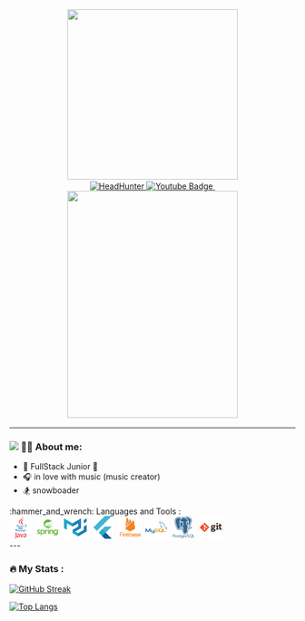 <div id="header" align="center">
  <img src="https://media.giphy.com/media/wKnqovL33x9in9ci6X/giphy.gif" width="300" height ="300"/>
</div>

<div id="badges" align="center">
  <a href="your-linkedin-URL">
    <img src="https://img.shields.io/badge/HH-resume-red" alt="HeadHunter"/>
  </a>
  <a href="your-youtube-URL">
    <img src="https://img.shields.io/badge/YouTube-%D1%81hannel-red?logo=youtube&logocolor=white" alt="Youtube Badge"/>
  </a>
      <img src="https://komarev.com/ghpvc/?username=11kotikov&style=flat-square&color=red" alt=""/>
</div>
  
<div align="center">
  <img src="https://media.giphy.com/media/gioLPAqDRZjzYpmuCp/giphy.gif" width="300" height="400"/>
</div>
  
  <!--       <a href="your-linkedin-URL">
    <img src="https://img.shields.io/badge/LinkedIn-blue?style=for-the-badge&logo=linkedin&logoColor=white" alt="LinkedIn Badge"/>
  </a> -->
<!--   </a>
  <a href="your-twitter-URL">
    <img src="https://img.shields.io/badge/Twitter-blue?style=for-the-badge&logo=twitter&logoColor=white" alt="Twitter Badge"/> -->



---
 ### <img src="https://media.giphy.com/media/hvRJCLFzcasrR4ia7z/giphy.gif" width="20px"/> :man_technologist:  About me:

 * :child: FullStack Junior :seedling:
 * :headphones: in love with music (music creator)
 * :snowboarder: snowboader
  <div align="left">
:hammer_and_wrench: Languages and Tools :
<div>
  <img src="https://github.com/devicons/devicon/blob/master/icons/java/java-original-wordmark.svg" title="Java" alt="Java" width="40" height="40"/>&nbsp;
  <img src="https://github.com/devicons/devicon/blob/master/icons/spring/spring-original-wordmark.svg" title="Spring" alt="Spring" width="40" height="40"/>&nbsp;
  <img src="https://github.com/devicons/devicon/blob/master/icons/materialui/materialui-original.svg" title="Material UI" alt="Material UI" width="40" height="40"/>&nbsp;
  <img src="https://github.com/devicons/devicon/blob/master/icons/flutter/flutter-original.svg" title="Flutter" alt="Flutter" width="40" height="40"/>&nbsp;
  <img src="https://github.com/devicons/devicon/blob/master/icons/firebase/firebase-plain-wordmark.svg" title="Firebase" alt="Firebase" width="40" height="40"/>&nbsp;
  <img src="https://github.com/devicons/devicon/blob/master/icons/mysql/mysql-original-wordmark.svg" title="MySQL"  alt="MySQL" width="40" height="40"/>&nbsp;
  <img src="https://raw.githubusercontent.com/devicons/devicon/1119b9f84c0290e0f0b38982099a2bd027a48bf1/icons/postgresql/postgresql-plain-wordmark.svg" title="PostGRESQL"  alt="PostGRESQL" width="40" height="40"/>&nbsp;
  <img src="https://github.com/devicons/devicon/blob/master/icons/git/git-original-wordmark.svg" title="Git" **alt="Git" width="40" height="40"/>
</div>
    </div>
   ---

### :fire: My Stats :
[![GitHub Streak](https://github-readme-streak-stats.herokuapp.com?user=11Kotikov&theme=dark&mode=weekly&type=png)](https://git.io/streak-stats)

[![Top Langs](https://github-readme-stats.vercel.app/api/top-langs/?username=11Kotikov&layout=compact&theme=vision-friendly-dark)](https://github.com/anuraghazra/github-readme-stats)

